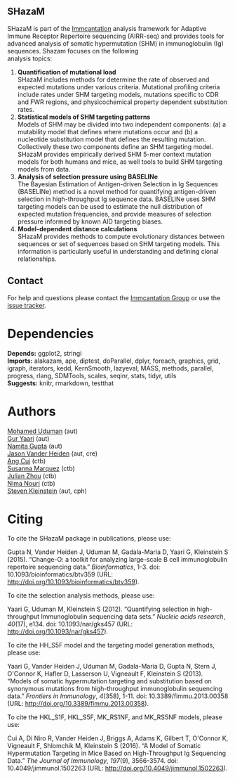 SHazaM
-------------------------------------------------------------------------------

SHazaM is part of the [Immcantation](http://immcantation.readthedocs.io) 
analysis framework for Adaptive Immune Receptor Repertoire sequencing 
(AIRR-seq) and provides tools for advanced analysis of somatic hypermutation 
(SHM) in immunoglobulin (Ig) sequences. Shazam focuses on the following  
analysis topics:

1. **Quantification of mutational load**  
   SHazaM includes methods for determine the rate of observed and expected 
   mutations under various criteria. Mutational profiling criteria include 
   rates under SHM targeting models, mutations specific to CDR and FWR 
   regions, and physicochemical property dependent substitution rates.
2. **Statistical models of SHM targeting patterns**  
   Models of SHM may be divided into two independent components: 
   (a) a mutability model that defines where mutations occur and (b) a 
   nucleotide substitution model that defines the resulting mutation. 
   Collectively these two components define an SHM targeting model.
   SHazaM provides empirically derived SHM 5-mer context mutation models 
   for both humans and mice, as well tools to build SHM targeting models
   from data. 
3. **Analysis of selection pressure using BASELINe**  
   The Bayesian Estimation of Antigen-driven Selection in Ig Sequences 
   (BASELINe) method is a novel method for quantifying antigen-driven 
   selection in high-throughput Ig sequence data. BASELINe uses SHM 
   targeting models can be used to estimate the null distribution of 
   expected mutation frequencies, and provide measures of selection 
   pressure informed by known AID targeting biases.
4. **Model-dependent distance calculations**  
   SHazaM provides methods to compute evolutionary distances between 
   sequences or set of sequences based on SHM targeting models. This 
   information is particularly useful in understanding and defining 
   clonal relationships.

Contact
-------------------------------------------------------------------------------

For help and questions please contact the [Immcantation Group](mailto:immcantation@googlegroups.com)
or use the [issue tracker](https://bitbucket.org/kleinstein/shazam/issues?status=new&status=open).


# Dependencies

**Depends:** ggplot2, stringi  
**Imports:** alakazam, ape, diptest, doParallel, dplyr, foreach, graphics, grid, igraph, iterators, kedd, KernSmooth, lazyeval, MASS, methods, parallel, progress, rlang, SDMTools, scales, seqinr, stats, tidyr, utils  
**Suggests:** knitr, rmarkdown, testthat


# Authors

[Mohamed Uduman](mailto:mohamed.uduman@yale.edu) (aut)  
[Gur Yaari](mailto:gur.yaari@biu.ac.il) (aut)  
[Namita Gupta](mailto:namita.gupta@yale.edu) (aut)  
[Jason Vander Heiden](mailto:jason.vanderheiden@yale.edu) (aut, cre)  
[Ang Cui](mailto:angcui@mit.edu) (ctb)  
[Susanna Marquez](mailto:susanna.marquez@yale.edu) (ctb)  
[Julian Zhou](mailto:julian.zhou@yale.edu) (ctb)  
[Nima Nouri](mailto:nima.nouri@yale.edu) (ctb)  
[Steven Kleinstein](mailto:steven.kleinstein@yale.edu) (aut, cph)


# Citing


To cite the SHazaM package in publications, please use:

Gupta N, Vander Heiden J, Uduman M, Gadala-Maria D, Yaari G, Kleinstein S (2015). “Change-O: a toolkit for analyzing
large-scale B cell immunoglobulin repertoire sequencing data.” _Bioinformatics_, 1-3. doi:
10.1093/bioinformatics/btv359 (URL: http://doi.org/10.1093/bioinformatics/btv359).

To cite the selection analysis methods, please use:

Yaari G, Uduman M, Kleinstein S (2012). “Quantifying selection in high-throughput Immunoglobulin sequencing data
sets.” _Nucleic acids research_, *40*(17), e134. doi: 10.1093/nar/gks457 (URL: http://doi.org/10.1093/nar/gks457).

To cite the HH_S5F model and the targeting model generation methods, please use:

Yaari G, Vander Heiden J, Uduman M, Gadala-Maria D, Gupta N, Stern J, O'Connor K, Hafler D, Lasserson U, Vigneault F,
Kleinstein S (2013). “Models of somatic hypermutation targeting and substitution based on synonymous mutations from
high-throughput immunoglobulin sequencing data.” _Frontiers in Immunology_, *4*(358), 1-11. doi:
10.3389/fimmu.2013.00358 (URL: http://doi.org/10.3389/fimmu.2013.00358).

To cite the HKL_S1F, HKL_S5F, MK_RS1NF, and MK_RS5NF models, please use:

Cui A, Di Niro R, Vander Heiden J, Briggs A, Adams K, Gilbert T, O'Connor K, Vigneault F, Shlomchik M, Kleinstein S
(2016). “A Model of Somatic Hypermutation Targeting in Mice Based on High-Throughput Ig Sequencing Data.” _The
Journal of Immunology_, *197*(9), 3566-3574. doi: 10.4049/jimmunol.1502263 (URL:
http://doi.org/10.4049/jimmunol.1502263).


